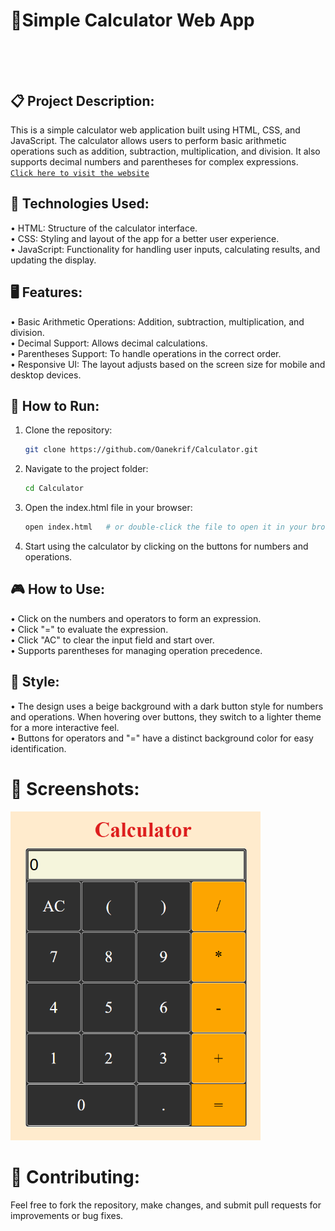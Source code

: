 # 🧮Simple Calculator Web App</br></br></br>


## 📋 Project Description:
This is a simple calculator web application built using HTML, CSS, and JavaScript. The calculator allows users to perform basic arithmetic operations such as addition, subtraction, multiplication, and division. It also supports decimal numbers and parentheses for complex expressions.</br> [`Click here to visit the website`](https://oanekrif.github.io/Calculator/) </br>

## 🔧 Technologies Used:
• HTML: Structure of the calculator interface.</br>
• CSS: Styling and layout of the app for a better user experience.</br>
• JavaScript: Functionality for handling user inputs, calculating results, and updating the display.</br>

## 🖥️ Features:
• Basic Arithmetic Operations: Addition, subtraction, multiplication, and division.</br>
• Decimal Support: Allows decimal calculations.</br>
• Parentheses Support: To handle operations in the correct order.</br>
• Responsive UI: The layout adjusts based on the screen size for mobile and desktop devices.</br>

## 🚀 How to Run:
1. Clone the repository:
    ```bash
   git clone https://github.com/Oanekrif/Calculator.git
2. Navigate to the project folder:
    ```bash
   cd Calculator
3. Open the index.html file in your browser:
    ```bash
   open index.html   # or double-click the file to open it in your browser
4. Start using the calculator by clicking on the buttons for numbers and operations.

## 🎮 How to Use:
• Click on the numbers and operators to form an expression.</br>
• Click "=" to evaluate the expression.</br>
• Click "AC" to clear the input field and start over.</br>
• Supports parentheses for managing operation precedence.</br>

## 🎨 Style:
• The design uses a beige background with a dark button style for numbers and operations. When hovering over buttons, they switch to a lighter theme for a more interactive feel.</br>
• Buttons for operators and "=" have a distinct background color for easy identification.</br>

# 📸 Screenshots:
<img src="https://github.com/Oanekrif/Calculator/blob/master/Calc.png" width="400"></br>

# 📑 Contributing:
Feel free to fork the repository, make changes, and submit pull requests for improvements or bug fixes.</br>
